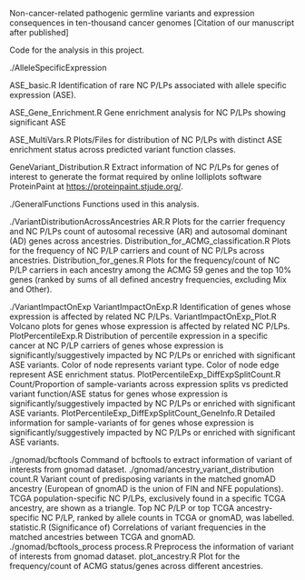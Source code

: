 Non-cancer-related pathogenic germline variants and expression consequences in ten-thousand cancer genomes
[Citation of our manuscript after published]

Code for the analysis in this project.

./AlleleSpecificExpression

ASE_basic.R
Identification of rare NC P/LPs associated with allele specific expression (ASE).

ASE_Gene_Enrichment.R
Gene enrichment analysis for NC P/LPs showing significant ASE

ASE_MultiVars.R
Plots/Files for distribution of NC P/LPs with distinct ASE enrichment status across predicted variant function classes.

GeneVariant_Distribution.R
Extract information of NC P/LPs for genes of interest to generate the format required by online lolliplots software ProteinPaint at https://proteinpaint.stjude.org/.

./GeneralFunctions
Functions used in this analysis.

./VariantDistributionAcrossAncestries
AR.R
Plots for the carrier frequency and NC P/LPs count of autosomal recessive (AR) and autosomal dominant (AD) genes across ancestries.
Distribution_for_ACMG_classification.R
Plots for the frequency of NC P/LP carriers and count of NC P/LPs across ancestries.
Distribution_for_genes.R
Plots for the frequency/count of NC P/LP carriers in each ancestry among the ACMG 59 genes and the top 10% genes (ranked by sums of all defined ancestry frequencies, excluding Mix and Other).

./VariantImpactOnExp
VariantImpactOnExp.R
Identification of genes whose expression is affected by related NC P/LPs.
VariantImpactOnExp_Plot.R
Volcano plots for genes whose expression is affected by related NC P/LPs.
PlotPercentileExp.R
Distribution of percentile expression in a specific cancer at NC P/LP carriers of genes whose expression is significantly/suggestively impacted by NC P/LPs or enriched with significant ASE variants. Color of node represents variant type. Color of node edge represent ASE enrichment status.
PlotPercentileExp_DiffExpSplitCount.R
Count/Proportion of sample-variants across expression splits vs predicted variant function/ASE status for genes whose expression is significantly/suggestively impacted by NC P/LPs or enriched with significant ASE variants.
PlotPercentileExp_DiffExpSplitCount_GeneInfo.R
Detailed information for sample-variants of for genes whose expression is significantly/suggestively impacted by NC P/LPs or enriched with significant ASE variants.

./gnomad/bcftools
Command of bcftools to extract information of variant of interests from gnomad dataset.
./gnomad/ancestry_variant_distribution
count.R
Variant count of predisposing variants in the matched gnomAD ancestry (European of gnomAD is the union of FIN and NFE populations). TCGA population-specific NC P/LPs, exclusively found in a specific TCGA ancestry, are shown as a triangle. Top NC P/LP or top TCGA ancestry-specific NC P/LP, ranked by allele counts in TCGA or gnomAD, was labelled.
statistic.R
(Significance of) Correlations of variant frequencies in the matched ancestries between TCGA and gnomAD.
./gnomad/bcftools_process
process.R 
Preprocess the information of variant of interests from gnomad dataset.
plot_ancestry.R
Plot for the frequency/count of ACMG status/genes across different ancestries.
